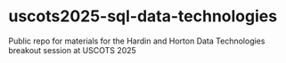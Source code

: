 # uscots2025-sql-data-technologies
Public repo for materials for the Hardin and Horton Data Technologies breakout session at USCOTS 2025
